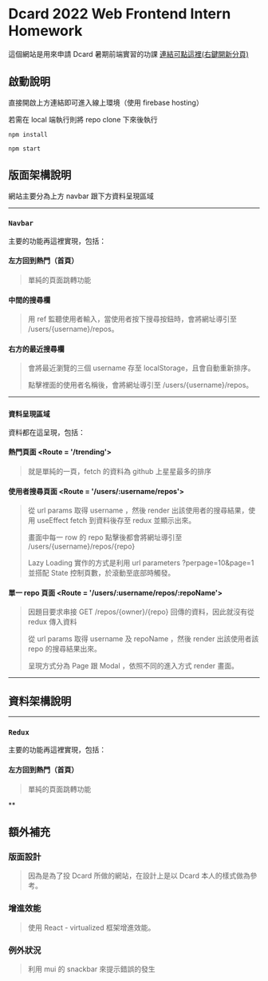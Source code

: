 # Dcard 2022 Web Frontend Intern Homework

這個網站是用來申請 Dcard 暑期前端實習的功課
[連結可點這裡(右鍵開新分頁)](https://dcard-hw.chiendavid.com/)

## 啟動說明

直接開啟上方連結即可進入線上環境（使用 firebase hosting）

若需在 local 端執行則將 repo clone 下來後執行

```
npm install

npm start
```

## 版面架構說明

網站主要分為上方 navbar 跟下方資料呈現區域
***
### `Navbar`
主要的功能再這裡實現，包括：

#### 左方回到熱門（首頁）
> 單純的頁面跳轉功能
#### 中間的搜尋欄
> 用 ref 監聽使用者輸入，當使用者按下搜尋按鈕時，會將網址導引至 /users/{username}/repos。
>
#### 右方的最近搜尋欄
>會將最近瀏覽的三個 username 存至 localStorage，且會自動重新排序。
>
> 點擊裡面的使用者名稱後，會將網址導引至 /users/{username}/repos。
***
### `資料呈現區域`
資料都在這呈現，包括：
#### 熱門頁面 <Route = '/trending'>
> 就是單純的一頁，fetch 的資料為 github 上星星最多的排序
#### 使用者搜尋頁面 <Route = '/users/:username/repos'>
> 從 url params 取得 username ，然後 render 出該使用者的搜尋結果，使用 useEffect fetch 到資料後存至 redux 並顯示出來。
>
> 畫面中每一 row 的 repo 點擊後都會將網址導引至 /users/{username}/repos/{repo}
>
> Lazy Loading 實作的方式是利用 url parameters ?perpage=10&page=1 並搭配 State 控制頁數，於滾動至底部時觸發。
#### 單一 repo 頁面 <Route = '/users/:username/repos/:repoName'>
> 因題目要求串接 GET /repos/{owner}/{repo} 回傳的資料，因此就沒有從 redux 傳入資料
>
> 從 url params 取得 username 及 repoName ，然後 render 出該使用者該 repo 的搜尋結果出來。
>
> 呈現方式分為 Page 跟 Modal ，依照不同的進入方式 render 畫面。
***

## 資料架構說明


***
### `Redux`
主要的功能再這裡實現，包括：

#### 左方回到熱門（首頁）
> 單純的頁面跳轉功能

**
## 額外補充
### 版面設計
> 因為是為了投 Dcard 所做的網站，在設計上是以 Dcard 本人的樣式做為參考。
### 增進效能
> 使用 React - virtualized 框架增進效能。
### 例外狀況
> 利用 mui 的 snackbar 來提示錯誤的發生